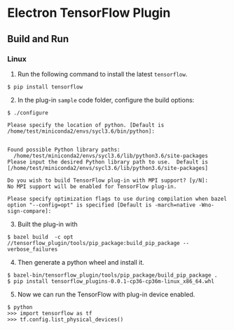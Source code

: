 # Electron TensorFlow Plugin

## Build and Run

### Linux
1. Run the following command to install the latest `tensorflow`.
```
$ pip install tensorflow
```
2. In the plug-in `sample` code folder, configure the build options:
```
$ ./configure 

Please specify the location of python. [Default is /home/test/miniconda2/envs/sycl3.6/bin/python]: 


Found possible Python library paths:
  /home/test/miniconda2/envs/sycl3.6/lib/python3.6/site-packages
Please input the desired Python library path to use.  Default is [/home/test/miniconda2/envs/sycl3.6/lib/python3.6/site-packages]

Do you wish to build TensorFlow plug-in with MPI support? [y/N]: 
No MPI support will be enabled for TensorFlow plug-in.

Please specify optimization flags to use during compilation when bazel option "--config=opt" is specified [Default is -march=native -Wno-sign-compare]: 
```

3. Built the plug-in with
```
$ bazel build  -c opt //tensorflow_plugin/tools/pip_package:build_pip_package --verbose_failures
```
4. Then generate a python wheel and install it.
```
$ bazel-bin/tensorflow_plugin/tools/pip_package/build_pip_package .
$ pip install tensorflow_plugins-0.0.1-cp36-cp36m-linux_x86_64.whl
```
5. Now we can run the TensorFlow with plug-in device enabled.
```
$ python
>>> import tensorflow as tf
>>> tf.config.list_physical_devices()
```